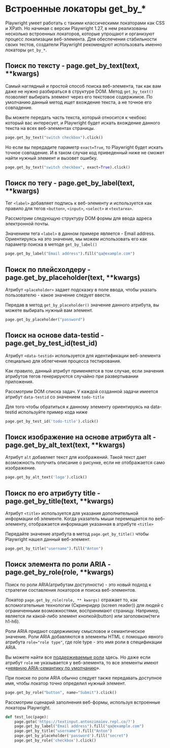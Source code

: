 # Встроенные локаторы get_by_*

Playwright умеет работать с такими классическими локаторами как CSS и XPath. Но начиная с версии Playwright 1.27, в нем
реализованы несколько встроенных локаторов, которые упрощают и организуют процесс локализации веб-элемента. Для
обеспечения стабильности своих тестов, создатели Playwright рекомендуют использовать именно локаторы `get_by_*`.

## Поиск по тексту - page.get_by_text(text, **kwargs)

Самый наглядный и простой способ поиска веб-элемента, так как вам даже не нужно разбираться в структуре DOM. Метод
`get_by_text()` позволяет выбирать элемент через его текстовое содержимое. По умолчанию данный метод ищет вхождение
текста, а не точное его совпадение.

Вы можете передать часть текста, который относится к чекбокс который вас интересует, и Playwright будет искать вхождение
данного текста на всех веб-элементах страницы.

```python
page.get_by_text("switch checkbox").click()
```

Но если вы передадите параметр `exact=True`, то Playwright будет искать точное совпадение. И в таком случае код
приведенный ниже не сможет найти нужный элемент и вызовет ошибку.

```python
page.get_by_text("switch checkbox", exact=True).click()
```

## Поиск по тегу <lable> - page.get_by_label(text, **kwargs)

Тег `<label>` добавляет подпись к веб-элементу и используется как правило для тегов `<button>`, `<input>`, `<select>`
и `<textarea>`.

Рассмотрим следующую структуру DOM формы для ввода адреса электронной почты.

Значением тега `<label>` в данном примере является - Email address. Ориентируясь на это значение, мы можем использовать
его как параметр поиска в методе `get_by_label()`

```python
page.get_by_label("Email address").fill("qa@example.com")
```

## Поиск по плейсхолдеру - page.get_by_placeholder(text, **kwargs)

Атрибут `<placeholder>` задает подсказку в поле ввода, чтобы указать пользователю - какое значение следует ввести.

Передав в метод `get_by_placeholder()` значение данного атрибута, вы можете выбирать нужный вам элемент.

```python
page.get_by_placeholder("password")
```

## Поиск на основе data-testid - page.get_by_test_id(test_id)

Атрибут `<data-testid>` используется для идентификации веб-элемента специально для облегчения процесса тестирования.

Как правило, данный атрибут применяется в том случае, если значения атрибутов тегов генерируются случайно при
развертывании приложения.

Рассмотрим DOM списка задач. У каждой созданной задачи имеется атрибут `data-testid` со значением `todo-title`

Для того чтобы обратиться к данному элементу ориентируясь на data-testid используйте пример кода ниже

```python
page.get_by_test_id('todo-title').click()
```

## Поиск изображение на основе атрибута alt - page.get_by_alt_text(text, **kwargs)

Атрибут `alt` добавляет текст для изображений. Такой текст дает возможность получить описание о рисунке, если не
отображается само изображение.

```python
page.get_by_alt_text('logo').click()
```

## Поиск по его атрибуту title - page.get_by_title(text, **kwargs)

Атрибут `<title>` используется для указания дополнительной информации об элементе. Когда указатель мыши перемещается по
веб-элементу, отображается информация указанная в атрибуте `<title>`

Передайте значение атрибута в метод `page.get_by_title()` чтобы Playwright нашел данный веб-элемент.

```python
page.get_by_title("username").fill("Anton")
```

## Поиск элемента по роли ARIA - page.get_by_role(role, **kwargs)

Поиск по роли ARIA(атрибутам доступности) - это новый подход к стратегии составления локаторов и поиска веб-элементов.

Локатор `page.get_by_role(role, ** kwargs)` отражает то, как вспомогательные технологии
(Скринридер (screen reader)) для
людей с ограниченными возможностями, воспринимают страницу. Например, является ли какой-либо элемент кнопкой(button) или
заголовком(теги h1-h6).

Роли ARIA придают содержимому смысловое и семантическое значение. Роли ARIA добавляются в элементы HTML с помощью явного
атрибута `role="role type"`, где role type - это имя роли в спецификации ARIA.

Вы можете найти все [поддерживаемые роли](https://www.w3.org/TR/wai-aria-1.2/#role_definitions) здесь. Но даже если
атрибут `role` не указывается у веб-элемента, то все элементы
имеют «[неявную ARIA-семантику по умолчанию](https://www.w3.org/TR/wai-aria-1.1/#implicit_semantics)».

При поиске по роли ARIA обычно следует также передавать доступное имя, чтобы локатор точно определил нужный элемент.

```python
page.get_by_role("button", name="Submit").click()
```

Рассмотрим сценарий заполнения веб-формы, используя встроенные локаторы Playwright.

```python
def test_loc(page):
    page.goto('https://textinput.antonzimaiev.repl.co/?')
    page.get_by_label("Email address").fill("qa@example.com")
    page.get_by_title("username").fill("Anton")
    page.get_by_placeholder('password').fill("secret")
    page.get_by_role('checkbox').click()
```
